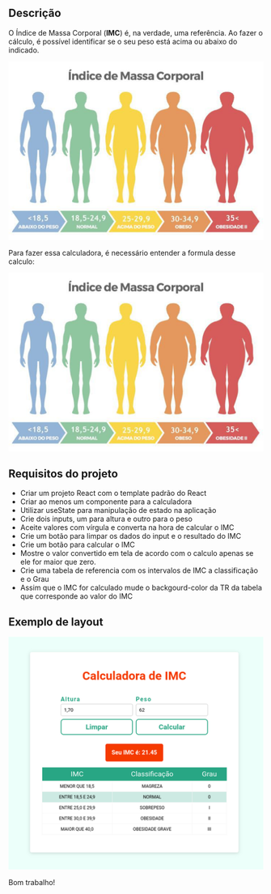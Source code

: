 ## Descrição

O Índice de Massa Corporal (**IMC**) é, na verdade, uma referência. Ao fazer o cálculo, é possível identificar se o seu peso está acima ou abaixo do indicado.

![01](./images/01.png)

Para fazer essa calculadora, é necessário entender a formula desse calculo:

![02](./images/01.png)

## Requisitos do projeto

- Criar um projeto React com o template padrão do React
- Criar ao menos um componente para a calculadora
- Utilizar useState para manipulação de estado na aplicação
- Crie dois inputs, um para altura  e outro para o peso
- Aceite valores com vírgula e converta na hora de calcular o IMC
- Crie um botão para limpar os dados do input e o resultado do IMC
- Crie um botão para calcular o IMC
- Mostre o valor convertido em tela de acordo com o calculo apenas se ele for maior que zero.
- Crie uma tabela de referencia com os intervalos de IMC a classificação e o Grau
- Assim que o IMC for calculado mude o backgourd-color da TR da tabela que corresponde ao valor do IMC

## Exemplo de layout

![03](./images/03.png)

Bom trabalho!